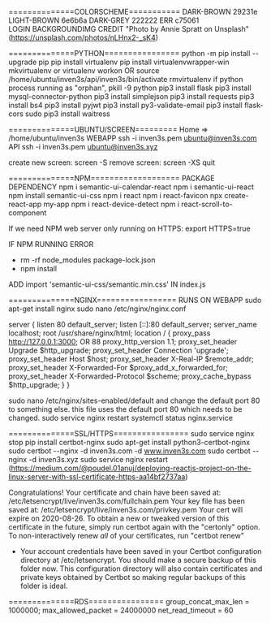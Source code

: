 ==============COLORSCHEME===========
DARK-BROWN  29231e 
LIGHT-BROWN	 6e6b6a
DARK-GREY	  222222
ERR			    c75061	
LOGIN BACKGROUNDIMG CREDIT "Photo by Annie Spratt on Unsplash" (https://unsplash.com/photos/nLHnx2-_sK4)

==============PYTHON================
python -m pip install --upgrade pip
pip install virtualenv
pip install virtualenvwrapper-win
mkvirtualenv <projectname> or virtualenv <projectname>
workon <projectname> OR source /home/ubuntu/inven3s/api/inven3s/bin/activate
rmvirtualenv <projectname>
if python process running as "orphan", pkill -9 python
pip3 install flask
pip3 install mysql-connector-python
pip3 install simplejson
pip3 install requests
pip3 install bs4
pip3 install pyjwt
pip3 install py3-validate-email
pip3 install flask-cors
sudo pip3 install waitress

==============UBUNTU/SCREEN=========
Home => /home/ubuntu/inven3s
WEBAPP 	ssh -i inven3s.pem ubuntu@inven3s.com
API 	ssh -i inven3s.pem ubuntu@inven3s.xyz

create new screen: screen -S <screenname>
remove screen: screen -XS <screennumber> quit

==============NPM===================
PACKAGE DEPENDENCY
npm i semantic-ui-calendar-react
npm i semantic-ui-react
npm install semantic-ui-css
npm i react
npm i react-favicon
npx create-react-app my-app
npm i react-device-detect
npm i react-scroll-to-component

If we need NPM web server only running on HTTPS:
export HTTPS=true

IF NPM RUNNING ERROR
- rm -rf node_modules package-lock.json
- npm install

ADD import 'semantic-ui-css/semantic.min.css' IN index.js


==============NGINX=================
RUNS ON WEBAPP
sudo apt-get install nginx
sudo nano /etc/nginx/nginx.conf

server {
   listen         80 default_server;
   listen         [::]:80 default_server;
   server_name    localhost;
   root           /usr/share/nginx/html;
   location / {
       proxy_pass http://127.0.0.1:3000; OR 88
       proxy_http_version 1.1;
       proxy_set_header Upgrade $http_upgrade;
       proxy_set_header Connection 'upgrade';
       proxy_set_header Host $host;
       proxy_set_header X-Real-IP $remote_addr;
       proxy_set_header X-Forwarded-For      $proxy_add_x_forwarded_for;
       proxy_set_header X-Forwarded-Protocol    $scheme;
       proxy_cache_bypass $http_upgrade;
   }
}

sudo nano /etc/nginx/sites-enabled/default and change the default port 80 to something else. this file uses the default port 80 which needs to be changed. 
sudo service nginx restart
systemctl status nginx.service 

==============SSL/HTTPS================
sudo service nginx stop
pip install certbot-nginx
sudo apt-get install python3-certbot-nginx
sudo certbot --nginx -d inven3s.com -d www.inven3s.com
sudo certbot --nginx -d inven3s.xyz
sudo service nginx restart
(https://medium.com/@poudel.01anuj/deploying-reactjs-project-on-the-linux-server-with-ssl-certificate-https-aa14bf2737aa)

 Congratulations! Your certificate and chain have been saved at:
   /etc/letsencrypt/live/inven3s.com/fullchain.pem
   Your key file has been saved at:
   /etc/letsencrypt/live/inven3s.com/privkey.pem
   Your cert will expire on 2020-08-26. To obtain a new or tweaked
   version of this certificate in the future, simply run certbot again
   with the "certonly" option. To non-interactively renew *all* of
   your certificates, run "certbot renew"
 - Your account credentials have been saved in your Certbot
   configuration directory at /etc/letsencrypt. You should make a
   secure backup of this folder now. This configuration directory will
   also contain certificates and private keys obtained by Certbot so
   making regular backups of this folder is ideal.


  ==============RDS================
  group_concat_max_len = 1000000;
  max_allowed_packet = 24000000
  net_read_timeout = 60
